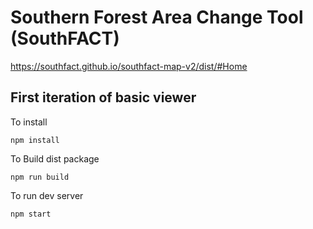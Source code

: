 # Southern Forest Area Change Tool (SouthFACT)
https://southfact.github.io/southfact-map-v2/dist/#Home

## First iteration of basic viewer

To install
```
npm install
```

To Build dist package
```
npm run build
```

To run dev server
```
npm start
```
